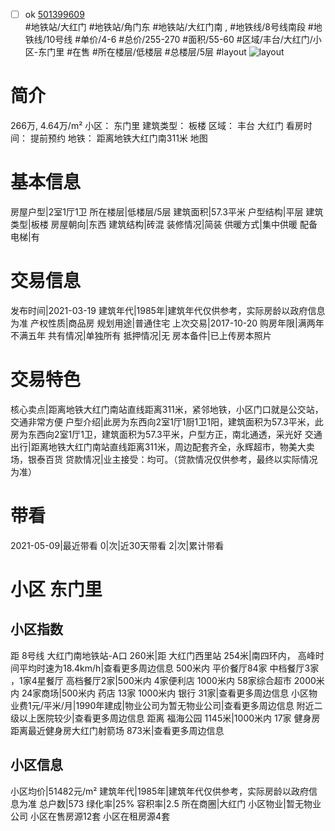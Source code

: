 - [ ] ok [501399609](https://bj.5i5j.com/ershoufang/501399609.html)  
 #地铁站/大红门 #地铁站/角门东 #地铁站/大红门南 ,  #地铁线/8号线南段 #地铁线/10号线
#单价/4-6 #总价/255-270 #面积/55-60   #区域/丰台/大红门/小区-东门里 #在售 #所在楼层/低楼层 #总楼层/5层 #layout 
![layout](http://image2a.5i5j.com/bdir/layout/482327.jpg_P5.jpg) 
# 简介 
 266万,  4.64万/m² 
小区： 东门里
建筑类型： 板楼
区域： 丰台 大红门
看房时间： 提前预约
地铁： 距离地铁大红门南311米 地图
# 基本信息 
 房屋户型|2室1厅1卫
所在楼层|低楼层/5层
建筑面积|57.3平米
户型结构|平层
建筑类型|板楼
房屋朝向|东西
建筑结构|砖混
装修情况|简装
供暖方式|集中供暖
配备电梯|有
# 交易信息 
 发布时间|2021-03-19
建筑年代|1985年|建筑年代仅供参考，实际房龄以政府信息为准
产权性质|商品房
规划用途|普通住宅
上次交易|2017-10-20
购房年限|满两年不满五年
共有情况|单独所有
抵押情况|无
房本备件|已上传房本照片
# 交易特色 
 核心卖点|距离地铁大红门南站直线距离311米，紧邻地铁，小区门口就是公交站，交通非常方便
户型介绍|此房为东西向2室1厅1厨1卫1阳，建筑面积为57.3平米，此房为东西向2室1厅1卫，建筑面积为57.3平米，户型方正，南北通透，采光好
交通出行|距离地铁大红门南站直线距离311米，周边配套齐全，永辉超市，物美大卖场，银泰百货
贷款情况|业主接受：均可。（贷款情况仅供参考，最终以实际情况为准）
# 带看 
 2021-05-09|最近带看	 0|次|近30天带看	 2|次|累计带看
# 小区 东门里
## 小区指数 
 距 8号线 大红门南地铁站-A口 260米|距 大红门西里站 254米|南四环内， 高峰时间平均时速为18.4km/h|查看更多周边信息
500米内 平价餐厅84家
中档餐厅3家 ，1家4星餐厅
高档餐厅2家|500米内 4家便利店
1000米内 58家综合超市
2000米内 24家商场|500米内 药店 13家
1000米内 银行 31家|查看更多周边信息
小区物业费1元/平米/月|1990年建成|物业公司为暂无物业公司|查看更多周边信息
附近二级以上医院较少|查看更多周边信息
距离 福海公园 1145米|1000米内 17家 健身房
距离最近健身房大红门射箭场 873米|查看更多周边信息
## 小区信息 
 小区均价|51482元/m²
建筑年代|1985年|建筑年代仅供参考，实际房龄以政府信息为准
总户数|573
绿化率|25%
容积率|2.5
所在商圈|大红门
小区物业|暂无物业公司
小区在售房源12套
小区在租房源4套
